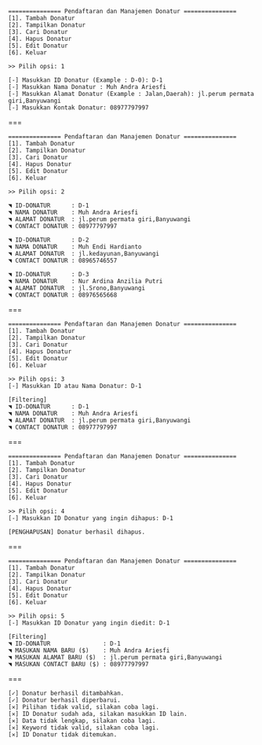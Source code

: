 
	=============== Pendaftaran dan Manajemen Donatur =============== 
	[1]. Tambah Donatur
	[2]. Tampilkan Donatur
	[3]. Cari Donatur
	[4]. Hapus Donatur
	[5]. Edit Donatur
	[6]. Keluar

	>> Pilih opsi: 1

	[-] Masukkan ID Donatur (Example : D-0): D-1
	[-] Masukkan Nama Donatur : Muh Andra Ariesfi
	[-] Masukkan Alamat Donatur (Example : Jalan,Daerah): jl.perum permata giri,Banyuwangi
	[-] Masukkan Kontak Donatur: 08977797997

===

	=============== Pendaftaran dan Manajemen Donatur =============== 
	[1]. Tambah Donatur
	[2]. Tampilkan Donatur
	[3]. Cari Donatur
	[4]. Hapus Donatur
	[5]. Edit Donatur
	[6]. Keluar

	>> Pilih opsi: 2

	◥ ID-DONATUR 	  : D-1
	◥ NAMA DONATUR	  : Muh Andra Ariesfi 
	◥ ALAMAT DONATUR  : jl.perum permata giri,Banyuwangi
	◥ CONTACT DONATUR : 08977797997

	◥ ID-DONATUR 	  : D-2
	◥ NAMA DONATUR	  : Muh Endi Hardianto 
	◥ ALAMAT DONATUR  : jl.kedayunan,Banyuwangi
	◥ CONTACT DONATUR : 08965746557

	◥ ID-DONATUR 	  : D-3
	◥ NAMA DONATUR	  : Nur Ardina Anzilia Putri
	◥ ALAMAT DONATUR  : jl.Srono,Banyuwangi
	◥ CONTACT DONATUR : 08976565668

===

	=============== Pendaftaran dan Manajemen Donatur =============== 
	[1]. Tambah Donatur
	[2]. Tampilkan Donatur
	[3]. Cari Donatur
	[4]. Hapus Donatur
	[5]. Edit Donatur
	[6]. Keluar

	>> Pilih opsi: 3
	[-] Masukkan ID atau Nama Donatur: D-1

	[Filtering]
	◥ ID-DONATUR 	  : D-1
	◥ NAMA DONATUR	  : Muh Andra Ariesfi 
	◥ ALAMAT DONATUR  : jl.perum permata giri,Banyuwangi
	◥ CONTACT DONATUR : 08977797997

===

	=============== Pendaftaran dan Manajemen Donatur =============== 
	[1]. Tambah Donatur
	[2]. Tampilkan Donatur
	[3]. Cari Donatur
	[4]. Hapus Donatur
	[5]. Edit Donatur
	[6]. Keluar

	>> Pilih opsi: 4
	[-] Masukkan ID Donatur yang ingin dihapus: D-1

	[PENGHAPUSAN] Donatur berhasil dihapus.

===

	=============== Pendaftaran dan Manajemen Donatur =============== 
	[1]. Tambah Donatur
	[2]. Tampilkan Donatur
	[3]. Cari Donatur
	[4]. Hapus Donatur
	[5]. Edit Donatur
	[6]. Keluar

	>> Pilih opsi: 5
	[-] Masukkan ID Donatur yang ingin diedit: D-1

	[Filtering]
	◥ ID-DONATUR 	  		   : D-1
	◥ MASUKAN NAMA BARU ($)	   : Muh Andra Ariesfi 
	◥ MASUKAN ALAMAT BARU ($)  : jl.perum permata giri,Banyuwangi
	◥ MASUKAN CONTACT BARU ($) : 08977797997

===

	[✓] Donatur berhasil ditambahkan.
	[✓] Donatur berhasil diperbarui.
	[✕] Pilihan tidak valid, silakan coba lagi.
	[✕] ID Donatur sudah ada, silakan masukkan ID lain.
	[✕] Data tidak lengkap, silakan coba lagi.
	[✕] Keyword tidak valid, silakan coba lagi.
	[✕] ID Donatur tidak ditemukan.